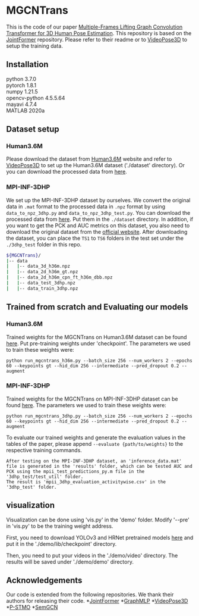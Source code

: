 # MGCNTrans

This is the code of our paper [Multiple-Frames Lifting Graph Convolution Transformer for 3D Human Pose Estimation](). This repository is based on the [JointFormer](https://github.com/seblutz/JointFormer) repository. Please refer to their readme or to [VideoPose3D](https://github.com/facebookresearch/VideoPose3D) to setup the training data.

## Installation
python 3.7.0  
pytorch 1.8.1  
numpy 1.21.5  
opencv-python 4.5.5.64  
mayavi 4.7.4  
MATLAB 2020a  

## Dataset setup

### Human3.6M
Please download the dataset from [Human3.6M](http://vision.imar.ro/human3.6m/) website and refer to [VideoPose3D](https://github.com/facebookresearch/VideoPose3D) to set up the Human3.6M dataset ('./dataset' directory). Or you can download the processed data from [here](https://drive.google.com/drive/folders/1_21m_TzMK8-o0n3UYoEW23W8HyPWyOTU?usp=sharing). 

### MPI-INF-3DHP
We set up the MPI-INF-3DHP dataset by ourselves. We convert the original data in `.mat` format to the processed data in `.npz` format by using `data_to_npz_3dhp.py` and `data_to_npz_3dhp_test.py`. You can download the processed data from [here](https://drive.google.com/drive/folders/1_21m_TzMK8-o0n3UYoEW23W8HyPWyOTU?usp=sharing). Put them in the `./dataset` directory. In addition, if you want to get the PCK and AUC metrics on this dataset, you also need to download the original dataset from the [official website](https://vcai.mpi-inf.mpg.de/3dhp-dataset/). After downloading the dataset, you can place the `TS1` to `TS6` folders in the test set under the `./3dhp_test` folder in this repo. 

```bash
${MGCNTrans}/
|-- data
|   |-- data_3d_h36m.npz
|   |-- data_2d_h36m_gt.npz
|   |-- data_2d_h36m_cpn_ft_h36m_dbb.npz
|   |-- data_test_3dhp.npz
|   |-- data_train_3dhp.npz
```

## Trained from scratch and Evaluating our models
### Human3.6M
Trained weights for the MGCNTrans on Human3.6M dataset can be found [here](https://drive.google.com/drive/folders/1t1CF6XNFJoHMNUq181-VosDSvBTPIMbW?usp=sharing). Put pre-training weights under 'checkpoint'. The parameters we used to train these weights were:
```
python run_mgcntrans_h36m.py --batch_size 256 --num_workers 2 --epochs 60 --keypoints gt --hid_dim 256 --intermediate --pred_dropout 0.2 --augment  
```

### MPI-INF-3DHP
Trained weights for the MGCNTrans on MPI-INF-3DHP dataset can be found [here](https://drive.google.com/drive/folders/1t1CF6XNFJoHMNUq181-VosDSvBTPIMbW?usp=sharing). The parameters we used to train these weights were:
```
python run_mgcntrans_3dhp.py --batch_size 256 --num_workers 2 --epochs 60 --keypoints gt --hid_dim 256 --intermediate --pred_dropout 0.2 --augment  
```
To evaluate our trained weights and generate the evaluation values in the tables of the paper, please append `--evaluate {path/to/weights}` to the respective training commands.
```
After testing on the MPI-INF-3DHP dataset, an 'inference_data.mat' file is generated in the 'results' folder, which can be tested AUC and PCK using the mpii_test_predictions_py.m file in the '3dhp_test/test_util' folder.
The result is 'mpii_3dhp_evaluation_activitywise.csv' in the '3dhp_test' folder.
```

## visualization
Visualization can be done using 'vis.py' in the 'demo' folder.   Modify '--pre' in 'vis.py' to be the training weight address.

First, you need to download YOLOv3 and HRNet pretrained models [here](https://drive.google.com/drive/folders/1twGLYjw0pbSbFjGYw22p5De0qygZ0yc0?usp=sharing) and put it in the './demo/lib/checkpoint' directory. 

Then, you need to put your videos in the './demo/video' directory. The results will be saved under './demo/demo' directory.


## Acknowledgements
Our code is extended from the following repositories. We thank their authors for releasing their code.
*[JointFormer](https://github.com/seblutz/JointFormer)
*[GraphMLP](https://github.com/vegetebird/graphmlp)
*[VideoPose3D](https://github.com/facebookresearch/VideoPose3D)
*[P-STMO](https://github.com/patrick-swk/p-stmo)
*[SemGCN](https://github.com/garyzhao/SemGCN)